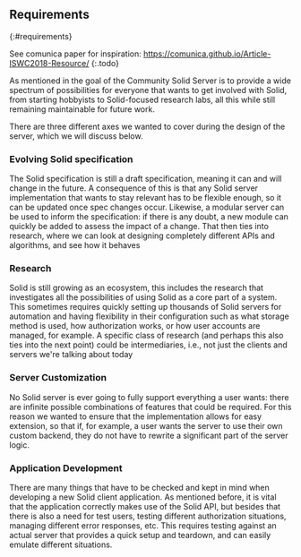 ## Requirements
{:#requirements}

See comunica paper for inspiration: https://comunica.github.io/Article-ISWC2018-Resource/
{:.todo}

As mentioned in [](#introduction) the goal of the Community Solid Server is to provide
a wide spectrum of possibilities for everyone that wants to get involved with Solid,
from starting hobbyists to Solid-focused research labs,
all this while still remaining maintainable for future work.

There are three different axes we wanted to cover during the design of the server,
which we will discuss below.

### Evolving Solid specification
The Solid specification is still a draft specification,
meaning it can and will change in the future.
A consequence of this is that any Solid server implementation that wants to stay relevant
has to be flexible enough, so it can be updated once spec changes occur.
Likewise, a modular server can be used to inform the specification:
if there is any doubt, a new module can quickly be added to assess the impact of a change.
<span class="comment" data-author="RV">That then ties into research, where we can look at designing completely different APIs and algorithms, and see how it behaves</span>

### Research
Solid is still growing as an ecosystem,
this includes the research that investigates all the possibilities of using Solid as a core part of a system.
This sometimes requires quickly setting up thousands of Solid servers for automation
and having flexibility in their configuration such as what storage method is used,
how authorization works,
or how user accounts are managed, for example.
<span class="comment" data-author="RV">A specific class of research (and perhaps this also ties into the next point) could be intermediaries, i.e., not just the clients and servers we're talking about today</span>

### Server Customization
No Solid server is ever going to fully support everything a user wants:
there are infinite possible combinations of features that could be required.
For this reason we wanted to ensure that the implementation allows for easy extension,
so that if, for example, a user wants the server to use their own custom backend,
they do not have to rewrite a significant part of the server logic.

### Application Development
There are many things that have to be checked and kept in mind when developing a new Solid client application.
As mentioned before, it is vital that the application correctly makes use of the Solid API,
but besides that there is also a need for test users, 
testing different authorization situations,
managing different error responses, etc.
This requires testing against an actual server that provides a quick setup and teardown,
and can easily emulate different situations.

